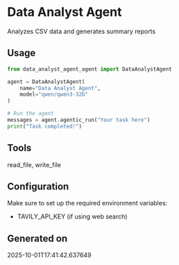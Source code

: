 # Data Analyst Agent

Analyzes CSV data and generates summary reports

## Usage

```python
from data_analyst_agent_agent import DataAnalystAgent

agent = DataAnalystAgent(
    name="Data Analyst Agent",
    model="qwen/qwen3-32b"
)

# Run the agent
messages = agent.agentic_run("Your task here")
print("Task completed!")
```

## Tools

read_file, write_file

## Configuration

Make sure to set up the required environment variables:
- TAVILY_API_KEY (if using web search)

## Generated on

2025-10-01T17:41:42.637649
